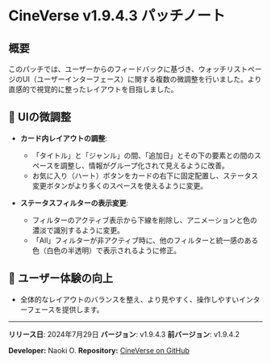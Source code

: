 # CineVerse v1.9.4.3 パッチノート

## 概要

このパッチでは、ユーザーからのフィードバックに基づき、ウォッチリストページのUI（ユーザーインターフェース）に関する複数の微調整を行いました。より直感的で視覚的に整ったレイアウトを目指しました。

## 🎨 UIの微調整

- **カード内レイアウトの調整**:
  - 「タイトル」と「ジャンル」の間、「追加日」とその下の要素との間のスペースを調整し、情報がグループ化されて見えるように改善。
  - お気に入り（ハート）ボタンをカードの右下に固定配置し、ステータス変更ボタンがより多くのスペースを使えるように変更。

- **ステータスフィルターの表示変更**:
  - フィルターのアクティブ表示から下線を削除し、アニメーションと色の濃淡で識別するように変更。
  - 「All」フィルターが非アクティブ時に、他のフィルターと統一感のある色（白色の半透明）で表示されるように修正。

## 🎯 ユーザー体験の向上

- 全体的なレイアウトのバランスを整え、より見やすく、操作しやすいインターフェースを提供します。

---

**リリース日**: 2024年7月29日
**バージョン**: v1.9.4.3
**前バージョン**: v1.9.4.2

**Developer:** Naoki O.
**Repository:** [CineVerse on GitHub](https://github.com/xxnaokixx-zzz/CineVerse) 